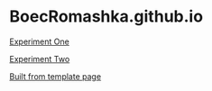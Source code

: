 # BoecRomashka.github.io
[Experiment One](https://boecromashka.github.io/first/)

[Experiment Two](https://boecromashka.github.io/sweden/)

[Built from template page](https://boecromashka.github.io/CoTwo/)
